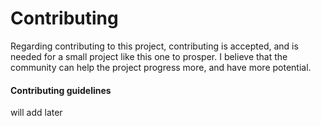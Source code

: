 # Contributing
Regarding contributing to this project, contributing is accepted, and is needed for a small project like this one to prosper. I believe that the community can help the project progress more, and have more potential. 
#### Contributing guidelines
will add later
